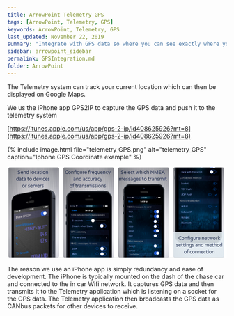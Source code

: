 ```yaml
---
title: ArrowPoint Telemetry GPS
tags: [ArrowPoint, Telemetry, GPS]
keywords: ArrowPoint, Telemetry, GPS
last_updated: November 22, 2019
summary: "Integrate with GPS data so where you can see exactly where you are in realtime and plan strategy accordingly"
sidebar: arrowpoint_sidebar
permalink: GPSIntegration.md
folder: ArrowPoint
---
```


The Telemetry system can track your current location which can then be displayed on Google Maps.

We us the iPhone app GPS2IP to capture the GPS data and push it to the telemetry system

[https://itunes.apple.com/us/app/gps-2-ip/id408625926?mt=8](https://itunes.apple.com/us/app/gps-2-ip/id408625926?mt=8)

{% include image.html file="telemetry_GPS.png" alt="telemetry_GPS" caption="Iphone GPS Coordinate example" %}

![Iphone GPS Coordinate example](/images/telemetry_GPS.png)

The reason we use an iPhone app is simply redundancy and ease of development. The iPhone is typically mounted on the dash of the chase car and connected to the in car Wifi network. It captures GPS data and then transmits it to the Telemetry application which is listening on a socket for the GPS data. The Telemetry application then broadcasts the GPS data as CANbus packets for other devices to receive.

